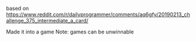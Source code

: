 based on https://www.reddit.com/r/dailyprogrammer/comments/aq6gfy/20190213_challenge_375_intermediate_a_card/

Made it into a game
Note: games can be unwinnable
